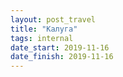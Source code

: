 ```yaml
---
layout: post_travel
title: "Калуга"
tags: internal
date_start: 2019-11-16
date_finish: 2019-11-16
---
```

